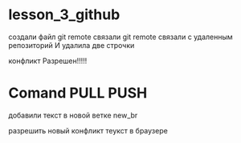 ﻿# lesson_3_github

создали файл
git remote связали 
git remote связали с удаленным репозиторий И удалила две строчки

конфликт Разрешен!!!!!

# Comand PULL PUSH

добавили текст в новой ветке new_br

разрешить новый конфликт теукст в браузере
